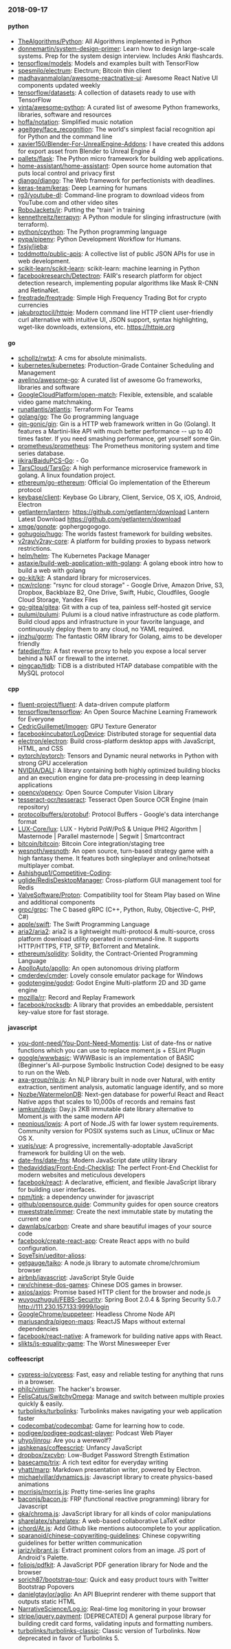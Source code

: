 ### 2018-09-17

#### python
* [TheAlgorithms/Python](https://github.com/TheAlgorithms/Python): All Algorithms implemented in Python
* [donnemartin/system-design-primer](https://github.com/donnemartin/system-design-primer): Learn how to design large-scale systems. Prep for the system design interview. Includes Anki flashcards.
* [tensorflow/models](https://github.com/tensorflow/models): Models and examples built with TensorFlow
* [spesmilo/electrum](https://github.com/spesmilo/electrum): Electrum; Bitcoin thin client
* [madhavanmalolan/awesome-reactnative-ui](https://github.com/madhavanmalolan/awesome-reactnative-ui): Awesome React Native UI components updated weekly
* [tensorflow/datasets](https://github.com/tensorflow/datasets): A collection of datasets ready to use with TensorFlow
* [vinta/awesome-python](https://github.com/vinta/awesome-python): A curated list of awesome Python frameworks, libraries, software and resources
* [hoffa/notation](https://github.com/hoffa/notation):  Simplified music notation
* [ageitgey/face_recognition](https://github.com/ageitgey/face_recognition): The world's simplest facial recognition api for Python and the command line
* [xavier150/Blender-For-UnrealEngine-Addons](https://github.com/xavier150/Blender-For-UnrealEngine-Addons): I have created this addons for export asset from Blender to Unreal Engine 4
* [pallets/flask](https://github.com/pallets/flask): The Python micro framework for building web applications.
* [home-assistant/home-assistant](https://github.com/home-assistant/home-assistant):  Open source home automation that puts local control and privacy first
* [django/django](https://github.com/django/django): The Web framework for perfectionists with deadlines.
* [keras-team/keras](https://github.com/keras-team/keras): Deep Learning for humans
* [rg3/youtube-dl](https://github.com/rg3/youtube-dl): Command-line program to download videos from YouTube.com and other video sites
* [RoboJackets/jr](https://github.com/RoboJackets/jr): Putting the "train" in training
* [kennethreitz/terrapyn](https://github.com/kennethreitz/terrapyn): A Python module for slinging infrastructure (with terraform).
* [python/cpython](https://github.com/python/cpython): The Python programming language
* [pypa/pipenv](https://github.com/pypa/pipenv): Python Development Workflow for Humans.
* [fxsjy/jieba](https://github.com/fxsjy/jieba): 
* [toddmotto/public-apis](https://github.com/toddmotto/public-apis): A collective list of public JSON APIs for use in web development.
* [scikit-learn/scikit-learn](https://github.com/scikit-learn/scikit-learn): scikit-learn: machine learning in Python
* [facebookresearch/Detectron](https://github.com/facebookresearch/Detectron): FAIR's research platform for object detection research, implementing popular algorithms like Mask R-CNN and RetinaNet.
* [freqtrade/freqtrade](https://github.com/freqtrade/freqtrade): Simple High Frequency Trading Bot for crypto currencies
* [jakubroztocil/httpie](https://github.com/jakubroztocil/httpie): Modern command line HTTP client  user-friendly curl alternative with intuitive UI, JSON support, syntax highlighting, wget-like downloads, extensions, etc. https://httpie.org

#### go
* [schollz/rwtxt](https://github.com/schollz/rwtxt): A cms for absolute minimalists.
* [kubernetes/kubernetes](https://github.com/kubernetes/kubernetes): Production-Grade Container Scheduling and Management
* [avelino/awesome-go](https://github.com/avelino/awesome-go): A curated list of awesome Go frameworks, libraries and software
* [GoogleCloudPlatform/open-match](https://github.com/GoogleCloudPlatform/open-match): Flexible, extensible, and scalable video game matchmaking.
* [runatlantis/atlantis](https://github.com/runatlantis/atlantis): Terraform For Teams
* [golang/go](https://github.com/golang/go): The Go programming language
* [gin-gonic/gin](https://github.com/gin-gonic/gin): Gin is a HTTP web framework written in Go (Golang). It features a Martini-like API with much better performance -- up to 40 times faster. If you need smashing performance, get yourself some Gin.
* [prometheus/prometheus](https://github.com/prometheus/prometheus): The Prometheus monitoring system and time series database.
* [iikira/BaiduPCS-Go](https://github.com/iikira/BaiduPCS-Go):  - Go
* [TarsCloud/TarsGo](https://github.com/TarsCloud/TarsGo): A high performance microservice framework in golang. A linux foundation project.
* [ethereum/go-ethereum](https://github.com/ethereum/go-ethereum): Official Go implementation of the Ethereum protocol
* [keybase/client](https://github.com/keybase/client): Keybase Go Library, Client, Service, OS X, iOS, Android, Electron
* [getlantern/lantern](https://github.com/getlantern/lantern):  https://github.com/getlantern/download  Lantern Latest Download https://github.com/getlantern/download 
* [xmge/gonote](https://github.com/xmge/gonote): gophergogogogo. 
* [gohugoio/hugo](https://github.com/gohugoio/hugo): The worlds fastest framework for building websites.
* [v2ray/v2ray-core](https://github.com/v2ray/v2ray-core): A platform for building proxies to bypass network restrictions.
* [helm/helm](https://github.com/helm/helm): The Kubernetes Package Manager
* [astaxie/build-web-application-with-golang](https://github.com/astaxie/build-web-application-with-golang): A golang ebook intro how to build a web with golang
* [go-kit/kit](https://github.com/go-kit/kit): A standard library for microservices.
* [ncw/rclone](https://github.com/ncw/rclone): "rsync for cloud storage" - Google Drive, Amazon Drive, S3, Dropbox, Backblaze B2, One Drive, Swift, Hubic, Cloudfiles, Google Cloud Storage, Yandex Files
* [go-gitea/gitea](https://github.com/go-gitea/gitea): Git with a cup of tea, painless self-hosted git service
* [pulumi/pulumi](https://github.com/pulumi/pulumi): Pulumi is a cloud native infrastructure as code platform. Build cloud apps and infrastructure in your favorite language, and continuously deploy them to any cloud, no YAML required.
* [jinzhu/gorm](https://github.com/jinzhu/gorm): The fantastic ORM library for Golang, aims to be developer friendly
* [fatedier/frp](https://github.com/fatedier/frp): A fast reverse proxy to help you expose a local server behind a NAT or firewall to the internet.
* [pingcap/tidb](https://github.com/pingcap/tidb): TiDB is a distributed HTAP database compatible with the MySQL protocol

#### cpp
* [fluent-project/fluent](https://github.com/fluent-project/fluent): A data-driven compute platform
* [tensorflow/tensorflow](https://github.com/tensorflow/tensorflow): An Open Source Machine Learning Framework for Everyone
* [CedricGuillemet/Imogen](https://github.com/CedricGuillemet/Imogen): GPU Texture Generator
* [facebookincubator/LogDevice](https://github.com/facebookincubator/LogDevice): Distributed storage for sequential data
* [electron/electron](https://github.com/electron/electron): Build cross-platform desktop apps with JavaScript, HTML, and CSS
* [pytorch/pytorch](https://github.com/pytorch/pytorch): Tensors and Dynamic neural networks in Python with strong GPU acceleration
* [NVIDIA/DALI](https://github.com/NVIDIA/DALI): A library containing both highly optimized building blocks and an execution engine for data pre-processing in deep learning applications
* [opencv/opencv](https://github.com/opencv/opencv): Open Source Computer Vision Library
* [tesseract-ocr/tesseract](https://github.com/tesseract-ocr/tesseract): Tesseract Open Source OCR Engine (main repository)
* [protocolbuffers/protobuf](https://github.com/protocolbuffers/protobuf): Protocol Buffers - Google's data interchange format
* [LUX-Core/lux](https://github.com/LUX-Core/lux): LUX - Hybrid PoW/PoS & Unique PHI2 Algorithm | Masternode | Parallel masternode | Segwit | Smartcontract
* [bitcoin/bitcoin](https://github.com/bitcoin/bitcoin): Bitcoin Core integration/staging tree
* [wesnoth/wesnoth](https://github.com/wesnoth/wesnoth): An open source, turn-based strategy game with a high fantasy theme. It features both singleplayer and online/hotseat multiplayer combat.
* [Ashishgup1/Competitive-Coding](https://github.com/Ashishgup1/Competitive-Coding): 
* [uglide/RedisDesktopManager](https://github.com/uglide/RedisDesktopManager):  Cross-platform GUI management tool for Redis
* [ValveSoftware/Proton](https://github.com/ValveSoftware/Proton): Compatibility tool for Steam Play based on Wine and additional components
* [grpc/grpc](https://github.com/grpc/grpc): The C based gRPC (C++, Python, Ruby, Objective-C, PHP, C#)
* [apple/swift](https://github.com/apple/swift): The Swift Programming Language
* [aria2/aria2](https://github.com/aria2/aria2): aria2 is a lightweight multi-protocol & multi-source, cross platform download utility operated in command-line. It supports HTTP/HTTPS, FTP, SFTP, BitTorrent and Metalink.
* [ethereum/solidity](https://github.com/ethereum/solidity): Solidity, the Contract-Oriented Programming Language
* [ApolloAuto/apollo](https://github.com/ApolloAuto/apollo): An open autonomous driving platform
* [cmderdev/cmder](https://github.com/cmderdev/cmder): Lovely console emulator package for Windows
* [godotengine/godot](https://github.com/godotengine/godot): Godot Engine  Multi-platform 2D and 3D game engine
* [mozilla/rr](https://github.com/mozilla/rr): Record and Replay Framework
* [facebook/rocksdb](https://github.com/facebook/rocksdb): A library that provides an embeddable, persistent key-value store for fast storage.

#### javascript
* [you-dont-need/You-Dont-Need-Momentjs](https://github.com/you-dont-need/You-Dont-Need-Momentjs): List of date-fns or native functions which you can use to replace moment.js + ESLint Plugin
* [google/wwwbasic](https://github.com/google/wwwbasic): WWWBasic is an implementation of BASIC (Beginner's All-purpose Symbolic Instruction Code) designed to be easy to run on the Web.
* [axa-group/nlp.js](https://github.com/axa-group/nlp.js): An NLP library built in node over Natural, with entity extraction, sentiment analysis, automatic language identify, and so more
* [Nozbe/WatermelonDB](https://github.com/Nozbe/WatermelonDB):  Next-gen database for powerful React and React Native apps that scales to 10,000s of records and remains fast 
* [iamkun/dayjs](https://github.com/iamkun/dayjs):  Day.js 2KB immutable date library alternative to Moment.js with the same modern API
* [neonious/lowjs](https://github.com/neonious/lowjs): A port of Node.JS with far lower system requirements. Community version for POSIX systems such as Linux, uClinux or Mac OS X.
* [vuejs/vue](https://github.com/vuejs/vue):  A progressive, incrementally-adoptable JavaScript framework for building UI on the web.
* [date-fns/date-fns](https://github.com/date-fns/date-fns):  Modern JavaScript date utility library 
* [thedaviddias/Front-End-Checklist](https://github.com/thedaviddias/Front-End-Checklist):  The perfect Front-End Checklist for modern websites and meticulous developers
* [facebook/react](https://github.com/facebook/react): A declarative, efficient, and flexible JavaScript library for building user interfaces.
* [npm/tink](https://github.com/npm/tink): a dependency unwinder for javascript
* [github/opensource.guide](https://github.com/github/opensource.guide): Community guides for open source creators
* [mweststrate/immer](https://github.com/mweststrate/immer): Create the next immutable state by mutating the current one
* [dawnlabs/carbon](https://github.com/dawnlabs/carbon):  Create and share beautiful images of your source code
* [facebook/create-react-app](https://github.com/facebook/create-react-app): Create React apps with no build configuration.
* [SoyeTsin/ueditor-alioss](https://github.com/SoyeTsin/ueditor-alioss): 
* [getgauge/taiko](https://github.com/getgauge/taiko): A node.js library to automate chrome/chromium browser
* [airbnb/javascript](https://github.com/airbnb/javascript): JavaScript Style Guide
* [rwv/chinese-dos-games](https://github.com/rwv/chinese-dos-games):  Chinese DOS games in browser.
* [axios/axios](https://github.com/axios/axios): Promise based HTTP client for the browser and node.js
* [wuyouzhuguli/FEBS-Security](https://github.com/wuyouzhuguli/FEBS-Security): Spring Boot 2.0.4 & Spring Security 5.0.7 http://111.230.157.133:9999/login
* [GoogleChrome/puppeteer](https://github.com/GoogleChrome/puppeteer): Headless Chrome Node API
* [mariusandra/pigeon-maps](https://github.com/mariusandra/pigeon-maps): ReactJS Maps without external dependencies
* [facebook/react-native](https://github.com/facebook/react-native): A framework for building native apps with React.
* [slikts/js-equality-game](https://github.com/slikts/js-equality-game): The Worst Minesweeper  Ever

#### coffeescript
* [cypress-io/cypress](https://github.com/cypress-io/cypress): Fast, easy and reliable testing for anything that runs in a browser.
* [philc/vimium](https://github.com/philc/vimium): The hacker's browser.
* [FelisCatus/SwitchyOmega](https://github.com/FelisCatus/SwitchyOmega): Manage and switch between multiple proxies quickly & easily.
* [turbolinks/turbolinks](https://github.com/turbolinks/turbolinks): Turbolinks makes navigating your web application faster
* [codecombat/codecombat](https://github.com/codecombat/codecombat): Game for learning how to code.
* [podigee/podigee-podcast-player](https://github.com/podigee/podigee-podcast-player): Podcast Web Player
* [uhyo/jinrou](https://github.com/uhyo/jinrou): Are you a werewolf?
* [jashkenas/coffeescript](https://github.com/jashkenas/coffeescript): Unfancy JavaScript
* [dropbox/zxcvbn](https://github.com/dropbox/zxcvbn): Low-Budget Password Strength Estimation
* [basecamp/trix](https://github.com/basecamp/trix): A rich text editor for everyday writing
* [yhatt/marp](https://github.com/yhatt/marp): Markdown presentation writer, powered by Electron.
* [michaelvillar/dynamics.js](https://github.com/michaelvillar/dynamics.js): Javascript library to create physics-based animations
* [morrisjs/morris.js](https://github.com/morrisjs/morris.js): Pretty time-series line graphs
* [baconjs/bacon.js](https://github.com/baconjs/bacon.js): FRP (functional reactive programming) library for Javascript
* [gka/chroma.js](https://github.com/gka/chroma.js): JavaScript library for all kinds of color manipulations
* [sharelatex/sharelatex](https://github.com/sharelatex/sharelatex): A web-based collaborative LaTeX editor
* [ichord/At.js](https://github.com/ichord/At.js): Add Github like mentions autocomplete to your application.
* [sparanoid/chinese-copywriting-guidelines](https://github.com/sparanoid/chinese-copywriting-guidelines): Chinese copywriting guidelines for better written communication
* [jariz/vibrant.js](https://github.com/jariz/vibrant.js): Extract prominent colors from an image. JS port of Android's Palette.
* [foliojs/pdfkit](https://github.com/foliojs/pdfkit): A JavaScript PDF generation library for Node and the browser
* [sorich87/bootstrap-tour](https://github.com/sorich87/bootstrap-tour): Quick and easy product tours with Twitter Bootstrap Popovers
* [danielgtaylor/aglio](https://github.com/danielgtaylor/aglio): An API Blueprint renderer with theme support that outputs static HTML
* [NarrativeScience/Log.io](https://github.com/NarrativeScience/Log.io): Real-time log monitoring in your browser
* [stripe/jquery.payment](https://github.com/stripe/jquery.payment): [DEPRECATED] A general purpose library for building credit card forms, validating inputs and formatting numbers.
* [turbolinks/turbolinks-classic](https://github.com/turbolinks/turbolinks-classic): Classic version of Turbolinks. Now deprecated in favor of Turbolinks 5.
